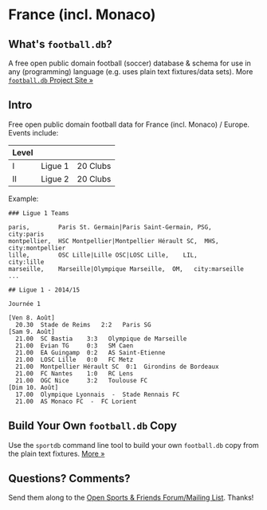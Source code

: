 # France (incl. Monaco)

## What's `football.db`?

A free open public domain football (soccer) database & schema
for use in any (programming) language
(e.g. uses plain text fixtures/data sets).
More [`football.db` Project Site »](http://openfootball.github.io)

## Intro

Free open public domain football data for France (incl. Monaco) / Europe. Events include:

| Level |                                |            |
| ----- | ------------------------------ | ---------- |
| I     |  Ligue 1                       |  20 Clubs  |
| II    |  Ligue 2                       |  20 Clubs  |


Example:

~~~
### Ligue 1 Teams

paris,        Paris St. Germain|Paris Saint-Germain, PSG,    city:paris
montpellier,  HSC Montpellier|Montpellier Hérault SC,  MHS,  city:montpellier
lille,        OSC Lille|Lille OSC|LOSC Lille,    LIL,        city:lille
marseille,    Marseille|Olympique Marseille,  OM,   city:marseille
...
~~~

~~~
## Ligue 1 - 2014/15

Journée 1

[Ven 8. Août]
  20.30  Stade de Reims   2:2   Paris SG
[Sam 9. Août]
  21.00  SC Bastia    3:3   Olympique de Marseille
  21.00  Evian TG     0:3   SM Caen
  21.00  EA Guingamp  0:2   AS Saint-Etienne
  21.00  LOSC Lille   0:0   FC Metz
  21.00  Montpellier Hérault SC  0:1  Girondins de Bordeaux
  21.00  FC Nantes    1:0   RC Lens
  21.00  OGC Nice     3:2   Toulouse FC
[Dim 10. Août]
  17.00  Olympique Lyonnais  -  Stade Rennais FC
  21.00  AS Monaco FC  -  FC Lorient
~~~



## Build Your Own `football.db` Copy

Use the `sportdb` command line tool to build your own `football.db` copy
from the plain text fixtures. [More »](http://openfootball.github.io/build.html)


## Questions? Comments?

Send them along to the
[Open Sports & Friends Forum/Mailing List](http://groups.google.com/group/opensport).
Thanks!
